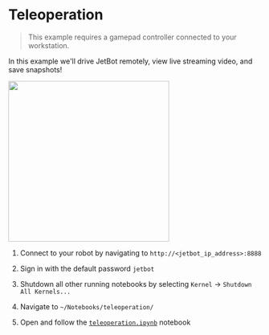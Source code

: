 # Teleoperation

> This example requires a gamepad controller connected to your workstation.

In this example we'll drive JetBot remotely, view live streaming video, and save snapshots!

<a href="https://raw.githubusercontent.com/wiki/NVIDIA-AI-IOT/jetbot/images/JL02_Teleoperation.png"><img src="https://raw.githubusercontent.com/wiki/NVIDIA-AI-IOT/jetbot/images/JL02_Teleoperation.png" height="320"></a>

1. Connect to your robot by navigating to ``http://<jetbot_ip_address>:8888``

2. Sign in with the default password ``jetbot``
2. Shutdown all other running notebooks by selecting ``Kernel`` -> ``Shutdown All Kernels...``
3. Navigate to ``~/Notebooks/teleoperation/``
3. Open and follow the [``teleoperation.ipynb``](https://github.com/NVIDIA-AI-IOT/jetbot/blob/master/notebooks/teleoperation/teleoperation.ipynb) notebook
